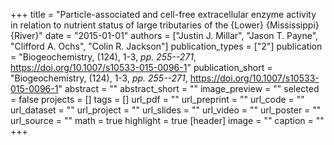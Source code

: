 +++
title = "Particle-associated and cell-free extracellular enzyme activity in relation to nutrient status of large tributaries of the {Lower} {Mississippi} {River}"
date = "2015-01-01"
authors = ["Justin J. Millar", "Jason T. Payne", "Clifford A. Ochs", "Colin R. Jackson"]
publication_types = ["2"]
publication = "Biogeochemistry, (124), 1-3, _pp. 255--271_, https://doi.org/10.1007/s10533-015-0096-1"
publication_short = "Biogeochemistry, (124), 1-3, _pp. 255--271_, https://doi.org/10.1007/s10533-015-0096-1"
abstract = ""
abstract_short = ""
image_preview = ""
selected = false
projects = []
tags = []
url_pdf = ""
url_preprint = ""
url_code = ""
url_dataset = ""
url_project = ""
url_slides = ""
url_video = ""
url_poster = ""
url_source = ""
math = true
highlight = true
[header]
image = ""
caption = ""
+++
